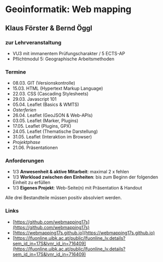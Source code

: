 # Geoinformatik: Web mapping
## Klaus Förster & Bernd Öggl

### zur Lehrveranstaltung
* VU3 mit immanentem Prüfungscharakter / 5 ECTS-AP
* Pflichtmodul 5: Geographische Arbeitsmethoden

### Termine
* 08.03.  GIT (Versionskontrolle)
* 15.03.  HTML (Hypertext Markup Language)
* 22.03.  CSS (Cascading Stylesheets)
* 29.03.  Javascript 101
* 05.04.  Leaflet (Basics & WMTS)
* *Osterferien*
* 26.04.  Leaflet (GeoJSON & Web-APIs)
* 03.05.  Leaflet (Marker, Plugins)
* 17.05.  Leaflet (Plugins, GPX)
* 24.05.  Leaflet (Thematische Darstellung)
* 31.05.  Leaflet (Interaktion im Browser)
* *Projektphase*
* 21.06.  Präsentationen

### Anforderungen
* 1/3 **Anwesenheit & aktive Mitarbeit**: maximal 2 x fehlen
* 1/3 **Workload zwischen den Einheiten**: bis zum Beginn der folgenden Einheit zu erfüllen
* 1/3 **Eigenes Projekt**: Web-Seite(n) mit Präsentation & Handout

Alle drei Bestandteile müssen positiv absolviert werden.

### Links
* [https://github.com/webmapping17s](https://github.com/webmapping17s)
* [https://webmapping17s.github.io](https://webmapping17s.github.io)
* [https://lfuonline.uibk.ac.at/public/lfuonline_lv.details?sem_id_in=17S&lvnr_id_in=716409](https://lfuonline.uibk.ac.at/public/lfuonline_lv.details?sem_id_in=17S&lvnr_id_in=716409)
